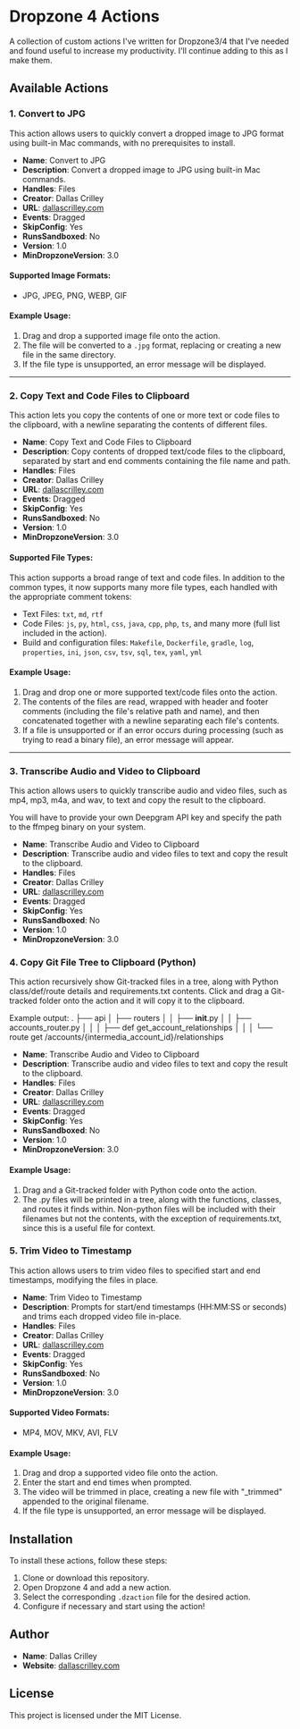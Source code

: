 # Dropzone 4 Actions

A collection of custom actions I've written for Dropzone3/4 that I've needed and found useful to increase my productivity. I'll continue adding to this as I make them.

## Available Actions

### 1. Convert to JPG
This action allows users to quickly convert a dropped image to JPG format using built-in Mac commands, with no prerequisites to install.

- **Name**: Convert to JPG
- **Description**: Convert a dropped image to JPG using built-in Mac commands.
- **Handles**: Files
- **Creator**: Dallas Crilley
- **URL**: [dallascrilley.com](https://dallascrilley.com)
- **Events**: Dragged
- **SkipConfig**: Yes
- **RunsSandboxed**: No
- **Version**: 1.0
- **MinDropzoneVersion**: 3.0

#### Supported Image Formats:
- JPG, JPEG, PNG, WEBP, GIF

#### Example Usage:

1. Drag and drop a supported image file onto the action.
2. The file will be converted to a `.jpg` format, replacing or creating a new file in the same directory.
3. If the file type is unsupported, an error message will be displayed.

---

### 2. Copy Text and Code Files to Clipboard
This action lets you copy the contents of one or more text or code files to the clipboard, with a newline separating the contents of different files.

- **Name**: Copy Text and Code Files to Clipboard
- **Description**: Copy contents of dropped text/code files to the clipboard, separated by start and end comments containing the file name and path.
- **Handles**: Files
- **Creator**: Dallas Crilley
- **URL**: [dallascrilley.com](https://dallascrilley.com)
- **Events**: Dragged
- **SkipConfig**: Yes
- **RunsSandboxed**: No
- **Version**: 1.0
- **MinDropzoneVersion**: 3.0

#### Supported File Types:
This action supports a broad range of text and code files. In addition to the common types, it now supports many more file types, each handled with the appropriate comment tokens:

- Text Files: `txt`, `md`, `rtf`
- Code Files: `js`, `py`, `html`, `css`, `java`, `cpp`, `php`, `ts`, and many more (full list included in the action).
- Build and configuration files: `Makefile`, `Dockerfile`, `gradle`, `log`, `properties`, `ini`, `json`, `csv`, `tsv`, `sql`, `tex`, `yaml`, `yml`

#### Example Usage:

1. Drag and drop one or more supported text/code files onto the action.
2. The contents of the files are read, wrapped with header and footer comments (including the file's relative path and name), and then concatenated together with a newline separating each file's contents.
3. If a file is unsupported or if an error occurs during processing (such as trying to read a binary file), an error message will appear.


---

### 3. Transcribe Audio and Video to Clipboard
This action allows users to quickly transcribe audio and video files, such as mp4, mp3, m4a, and wav, to text and copy the result to the clipboard. 

You will have to provide your own Deepgram API key and specify the path to the ffmpeg binary on your system.

- **Name**: Transcribe Audio and Video to Clipboard
- **Description**: Transcribe audio and video files to text and copy the result to the clipboard.
- **Handles**: Files
- **Creator**: Dallas Crilley
- **URL**: [dallascrilley.com](https://dallascrilley.com)
- **Events**: Dragged
- **SkipConfig**: Yes
- **RunsSandboxed**: No
- **Version**: 1.0
- **MinDropzoneVersion**: 3.0

### 4. Copy Git File Tree to Clipboard (Python)
This action recursively show Git-tracked files in a tree, along with Python class/def/route details and requirements.txt contents. Click and drag a Git-tracked folder onto the action and it will copy it to the clipboard.

Example output:
.
├── api
│   ├── routers
│   │   ├── __init__.py
│   │   ├── accounts_router.py
│   │   │   ├── def get_account_relationships
│   │   │   └── route get /accounts/{intermedia_account_id}/relationships

- **Name**: Transcribe Audio and Video to Clipboard
- **Description**: Transcribe audio and video files to text and copy the result to the clipboard.
- **Handles**: Files
- **Creator**: Dallas Crilley
- **URL**: [dallascrilley.com](https://dallascrilley.com)
- **Events**: Dragged
- **SkipConfig**: Yes
- **RunsSandboxed**: No
- **Version**: 1.0
- **MinDropzoneVersion**: 3.0


#### Example Usage:

1. Drag and a Git-tracked folder with Python code onto the action.
2. The .py files will be printed in a tree, along with the functions, classes, and routes it finds within. Non-python files will be included with their filenames but not the contents, with the exception of requirements.txt, since this is a useful file for context.

### 5. Trim Video to Timestamp
This action allows users to trim video files to specified start and end timestamps, modifying the files in place.

- **Name**: Trim Video to Timestamp
- **Description**: Prompts for start/end timestamps (HH:MM:SS or seconds) and trims each dropped video file in-place.
- **Handles**: Files
- **Creator**: Dallas Crilley
- **URL**: [dallascrilley.com](https://dallascrilley.com)
- **Events**: Dragged
- **SkipConfig**: Yes
- **RunsSandboxed**: No
- **Version**: 1.0
- **MinDropzoneVersion**: 3.0

#### Supported Video Formats:
- MP4, MOV, MKV, AVI, FLV

#### Example Usage:

1. Drag and drop a supported video file onto the action.
2. Enter the start and end times when prompted.
3. The video will be trimmed in place, creating a new file with "_trimmed" appended to the original filename.
4. If the file type is unsupported, an error message will be displayed.

## Installation

To install these actions, follow these steps:

1. Clone or download this repository.
2. Open Dropzone 4 and add a new action.
3. Select the corresponding `.dzaction` file for the desired action.
4. Configure if necessary and start using the action!

## Author
- **Name**: Dallas Crilley
- **Website**: [dallascrilley.com](https://dallascrilley.com)

## License

This project is licensed under the MIT License.